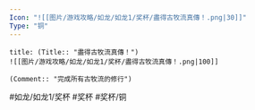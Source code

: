 ```yaml
---
Icon: "![[图片/游戏攻略/如龙/如龙1/奖杯/盡得古牧流真傳！.png|30]]"
Type: "铜"
---
```

```ad-common-bronze-trophy
title: (Title:: "盡得古牧流真傳！")
![[图片/游戏攻略/如龙/如龙1/奖杯/盡得古牧流真傳！.png|100]]

(Comment:: "完成所有古牧流的修行")
```

#如龙/如龙1/奖杯 #奖杯 #奖杯/铜
